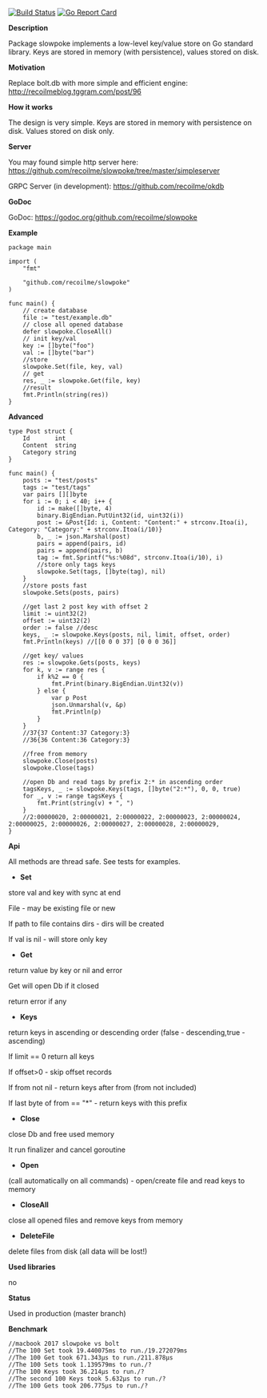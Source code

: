 [![Build Status](https://travis-ci.org/recoilme/slowpoke.svg?branch=master)](https://travis-ci.org/recoilme/slowpoke) [![Go Report Card](https://goreportcard.com/badge/github.com/recoilme/slowpoke)](https://goreportcard.com/report/github.com/recoilme/slowpoke)

**Description**

Package slowpoke implements a low-level key/value store on Go standard library. Keys are stored in memory (with persistence), values stored on disk.

**Motivation**

Replace bolt.db with more simple and efficient engine: http://recoilmeblog.tggram.com/post/96

**How it works**

The design is very simple. Keys are stored in memory with persistence on disk. Values stored on disk only.


**Server**

You may found simple http server here: https://github.com/recoilme/slowpoke/tree/master/simpleserver

GRPC Server (in development): https://github.com/recoilme/okdb

**GoDoc**

GoDoc: https://godoc.org/github.com/recoilme/slowpoke

**Example**

```
package main

import (
	"fmt"

	"github.com/recoilme/slowpoke"
)

func main() {
	// create database
	file := "test/example.db"
	// close all opened database
	defer slowpoke.CloseAll()
	// init key/val
	key := []byte("foo")
	val := []byte("bar")
	//store
	slowpoke.Set(file, key, val)
	// get
	res, _ := slowpoke.Get(file, key)
	//result
	fmt.Println(string(res))
}
```

**Advanced**

```
type Post struct {
	Id       int
	Content  string
	Category string
}

func main() {
	posts := "test/posts"
	tags := "test/tags"
	var pairs [][]byte
	for i := 0; i < 40; i++ {
		id := make([]byte, 4)
		binary.BigEndian.PutUint32(id, uint32(i))
		post := &Post{Id: i, Content: "Content:" + strconv.Itoa(i), Category: "Category:" + strconv.Itoa(i/10)}
		b, _ := json.Marshal(post)
		pairs = append(pairs, id)
		pairs = append(pairs, b)
		tag := fmt.Sprintf("%s:%08d", strconv.Itoa(i/10), i)
		//store only tags keys
		slowpoke.Set(tags, []byte(tag), nil)
	}
	//store posts fast
	slowpoke.Sets(posts, pairs)

	//get last 2 post key with offset 2
	limit := uint32(2)
	offset := uint32(2)
	order := false //desc
	keys, _ := slowpoke.Keys(posts, nil, limit, offset, order)
	fmt.Println(keys) //[[0 0 0 37] [0 0 0 36]]

	//get key/ values
	res := slowpoke.Gets(posts, keys)
	for k, v := range res {
		if k%2 == 0 {
			fmt.Print(binary.BigEndian.Uint32(v))
		} else {
			var p Post
			json.Unmarshal(v, &p)
			fmt.Println(p)
		}
	}
	//37{37 Content:37 Category:3}
	//36{36 Content:36 Category:3}

	//free from memory
	slowpoke.Close(posts)
	slowpoke.Close(tags)

	//open Db and read tags by prefix 2:* in ascending order
	tagsKeys, _ := slowpoke.Keys(tags, []byte("2:*"), 0, 0, true)
	for _, v := range tagsKeys {
		fmt.Print(string(v) + ", ")
	}
	//2:00000020, 2:00000021, 2:00000022, 2:00000023, 2:00000024, 2:00000025, 2:00000026, 2:00000027, 2:00000028, 2:00000029,
}
```

**Api**

All methods are thread safe. See tests for examples.


- **Set** 

store val and key with sync at end

File - may be existing file or new 

If path to file contains dirs - dirs will be created

If val is nil - will store only key


- **Get** 

return value by key or nil and error

Get will open Db if it closed

return error if any

- **Keys** 

return keys in ascending  or descending order (false - descending,true - ascending)

If limit == 0 return all keys

If offset>0 - skip offset records

If from not nil - return keys after from (from not included)

If last byte of from == "*" - return keys with this prefix

- **Close** 

close Db and free used memory

It run finalizer and cancel goroutine

- **Open** 

(call automatically on all commands) - open/create file and read keys to memory


- **CloseAll** 

close all opened files and remove keys from memory


- **DeleteFile** 

delete files from disk (all data will be lost!)


**Used libraries**

no

**Status**

Used in production (master branch)


**Benchmark**

```
//macbook 2017 slowpoke vs bolt
//The 100 Set took 19.440075ms to run./19.272079ms
//The 100 Get took 671.343µs to run./211.878µs
//The 100 Sets took 1.139579ms to run./?
//The 100 Keys took 36.214µs to run./?
//The second 100 Keys took 5.632µs to run./?
//The 100 Gets took 206.775µs to run./?
```